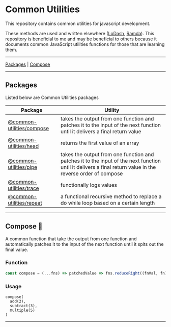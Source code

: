 # Common Utilities

This repository contains common utilities for javascript development.

These methods are used and written elsewhere ([LoDash](https://lodash.com/), [Ramda](https://ramdajs.com/docs/)). This repository is beneficial to me and may be beneficial to others because it documents common JavaScript utilities functions for those that are learning them.

---

[Packages](#packages) | [Compose](#compose)

---

## Packages

Listed below are Common Utilities packages

| Package                                        | Utility                                                                                                                                                    |
| ---------------------------------------------- | ---------------------------------------------------------------------------------------------------------------------------------------------------------- |
| [@common-utilities/compose](/packages/compose) | takes the output from one function and patches it to the input of the next function until it delivers a final return value                                 |
| [@common-utilities/head](/packages/head)       | returns the first value of an array                                                                                                                        |
| [@common-utilities/pipe](/packages/pipe)       | takes the output from one function and patches it to the input of the next function until it delivers a final return value in the reverse order of compose |
| [@common-utilities/trace](/packages/trace)     | functionally logs values                                                                                                                                   |
| [@common-utilities/repeat](/packages/repeat)   | a functional recursive method to replace a do while loop based on a certain length                                                                         |

---

## Compose 🚂

A common function that take the output from one function and automatically patches it to the input of the next function until it spits out the final value.

### Function

```javascript
const compose = (...fns) => patchedValue => fns.reduceRight((fnVal, fn) => fn(fnVal), patchedValue)
```

### Usage

```
compose(
  add(2),
  subtract(3),
  multiple(5)
)
```

---
